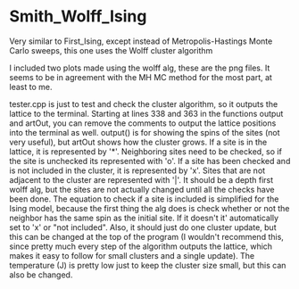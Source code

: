 # Smith_Wolff_Ising
Very similar to First_Ising, except instead of Metropolis-Hastings Monte Carlo sweeps, this one uses the Wolff cluster algorithm

I included two plots made using the wolff alg, these are the png files. It seems to be in agreement with the MH MC method for the most part, at least to me.


tester.cpp is just to test and check the cluster algorithm, so it outputs the lattice to the terminal. 
Starting at lines 338 and 363 in the functions output and artOut, you can remove the comments to output the lattice positions into the terminal as well.
output() is for showing the spins of the sites (not very useful), but artOut shows how the cluster grows.
If a site is in the lattice, it is represented by '*'. Neighboring sites need to be checked, so if the site is unchecked its represented with 'o'. 
If a site has been checked and is not included in the cluster, it is represented by 'x'. Sites that are not adjacent to the cluster are represented with '|'.
It should be a depth first wolff alg, but the sites are not actually changed until all the checks have been done. The equation to check if a site is included
is simplified for the Ising model, because the first thing the alg does is check whether or not the neighbor has the same spin as the initial site. If it 
doesn't it' automatically set to 'x' or "not included". Also, it should just do one cluster update, but this can be changed at the top of the program (I 
wouldn't recommend this, since pretty much every step of the algorithm outputs the lattice, which makes it easy to follow for small clusters and a single
update). The temperature (J) is pretty low just to keep the cluster size small, but this can also be changed. 

